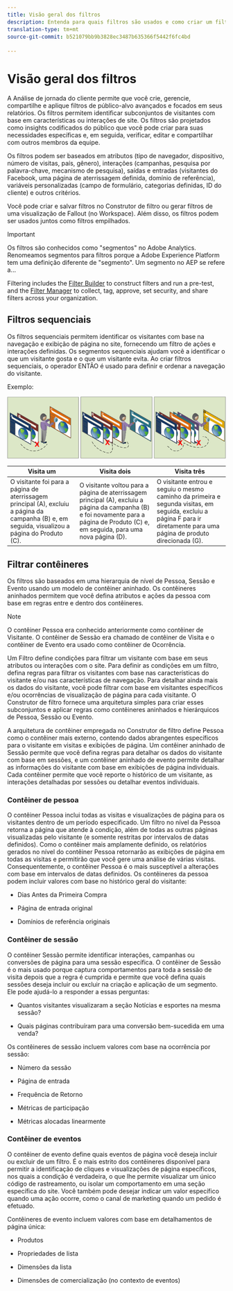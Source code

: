 ```yaml
---
title: Visão geral dos filtros
description: Entenda para quais filtros são usados e como criar um filtro simples.
translation-type: tm+mt
source-git-commit: b521079bb9b3828ec3487b635366f5442f6fc4bd

---
```



# Visão geral dos filtros

A Análise de jornada do cliente permite que você crie, gerencie, compartilhe e aplique filtros de público-alvo avançados e focados em seus relatórios. Os filtros permitem identificar subconjuntos de visitantes com base em características ou interações de site. Os filtros são projetados como insights codificados do público que você pode criar para suas necessidades específicas e, em seguida, verificar, editar e compartilhar com outros membros da equipe.

Os filtros podem ser baseados em atributos (tipo de navegador, dispositivo, número de visitas, país, gênero), interações (campanhas, pesquisa por palavra-chave, mecanismo de pesquisa), saídas e entradas (visitantes do Facebook, uma página de aterrissagem definida, domínio de referência), variáveis personalizadas (campo de formulário, categorias definidas, ID do cliente) e outros critérios.

Você pode criar e salvar filtros no Construtor de filtro ou gerar filtros de uma visualização de Fallout (no Workspace). Além disso, os filtros podem ser usados juntos como filtros empilhados.

>[!IMPORTANT]
Os filtros são conhecidos como &quot;segmentos&quot; no Adobe Analytics. Renomeamos segmentos para filtros porque a Adobe Experience Platform tem uma definição diferente de &quot;segmento&quot;. Um segmento no AEP se refere a...

Filtering includes the [Filter Builder](/help/components/filters/create-filters.md) to construct filters and run a pre-test, and the [Filter Manager](/help/components/filters/manage-filters.md) to collect, tag, approve, set security, and share filters across your organization.

## Filtros sequenciais

Os filtros sequenciais permitem identificar os visitantes com base na navegação e exibição de página no site, fornecendo um filtro de ações e interações definidas. Os segmentos sequenciais ajudam você a identificar o que um visitante gosta e o que um visitante evita. Ao criar filtros sequenciais, o operador ENTÃO é usado para definir e ordenar a navegação do visitante.

Exemplo:

![](assets/sequential_fil.png)

| Visita um | Visita dois | Visita três |
|---|---|---|
| O visitante foi para a página de aterrissagem principal (A), excluiu a página da campanha (B) e, em seguida, visualizou a página do Produto (C). | O visitante voltou para a página de aterrissagem principal (A), excluiu a página da campanha (B) e foi novamente para a página de Produto (C) e, em seguida, para uma nova página (D). | O visitante entrou e seguiu o mesmo caminho da primeira e segunda visitas, em seguida, excluiu a página F para ir diretamente para uma página de produto direcionada (G). |

## Filtrar contêineres

Os filtros são baseados em uma hierarquia de nível de Pessoa, Sessão e Evento usando um modelo de contêiner aninhado. Os contêineres aninhados permitem que você defina atributos e ações da pessoa com base em regras entre e dentro dos contêineres.

>[!NOTE]
>O contêiner Pessoa era conhecido anteriormente como contêiner de Visitante. O contêiner de Sessão era chamado de contêiner de Visita e o contêiner de Evento era usado como contêiner de Ocorrência.

Um Filtro define condições para filtrar um visitante com base em seus atributos ou interações com o site. Para definir as condições em um filtro, defina regras para filtrar os visitantes com base nas características do visitante e/ou nas características de navegação. Para detalhar ainda mais os dados do visitante, você pode filtrar com base em visitantes específicos e/ou ocorrências de visualização de página para cada visitante. O Construtor de filtro fornece uma arquitetura simples para criar esses subconjuntos e aplicar regras como contêineres aninhados e hierárquicos de Pessoa, Sessão ou Evento.

A arquitetura de contêiner empregada no Construtor de filtro define Pessoa como o contêiner mais externo, contendo dados abrangentes específicos para o visitante em visitas e exibições de página. Um contêiner aninhado de Sessão permite que você defina regras para detalhar os dados do visitante com base em sessões, e um contêiner aninhado de evento permite detalhar as informações do visitante com base em exibições de página individuais. Cada contêiner permite que você reporte o histórico de um visitante, as interações detalhadas por sessões ou detalhar eventos individuais.

### Contêiner de pessoa

O contêiner Pessoa inclui todas as visitas e visualizações de página para os visitantes dentro de um período especificado. Um filtro no nível da Pessoa retorna a página que atende à condição, além de todas as outras páginas visualizadas pelo visitante (e somente restritas por intervalos de datas definidos). Como o contêiner mais amplamente definido, os relatórios gerados no nível do contêiner Pessoa retornarão as exibições de página em todas as visitas e permitirão que você gere uma análise de várias visitas. Consequentemente, o contêiner Pessoa é o mais susceptível a alterações com base em intervalos de datas definidos.
Os contêineres da pessoa podem incluir valores com base no histórico geral do visitante:

* Dias Antes da Primeira Compra

* Página de entrada original

* Domínios de referência originais

### Contêiner de sessão

O contêiner Sessão permite identificar interações, campanhas ou conversões de página para uma sessão específica. O contêiner de Sessão é o mais usado porque captura comportamentos para toda a sessão de visita depois que a regra é cumprida e permite que você defina quais sessões deseja incluir ou excluir na criação e aplicação de um segmento. Ele pode ajudá-lo a responder a essas perguntas:

* Quantos visitantes visualizaram a seção Notícias e esportes na mesma sessão?

* Quais páginas contribuíram para uma conversão bem-sucedida em uma venda?

Os contêineres de sessão incluem valores com base na ocorrência por sessão:

* Número da sessão

* Página de entrada

* Frequência de Retorno

* Métricas de participação

* Métricas alocadas linearmente

### Contêiner de eventos

O contêiner de evento define quais eventos de página você deseja incluir ou excluir de um filtro. É o mais estrito dos contêineres disponível para permitir a identificação de cliques e visualizações de página específicos, nos quais a condição é verdadeira, o que lhe permite visualizar um único código de rastreamento, ou isolar um comportamento em uma seção específica do site. Você também pode desejar indicar um valor específico quando uma ação ocorre, como o canal de marketing quando um pedido é efetuado.

Contêineres de evento incluem valores com base em detalhamentos de página única:

* Produtos

* Propriedades de lista

* Dimensões da lista

* Dimensões de comercialização (no contexto de eventos)